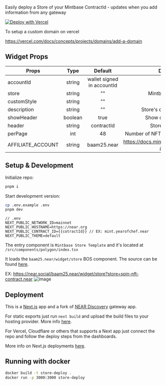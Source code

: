 Easily deploy a Store of your Mintbase ContractId - updates when you add information from any gateway

[![Deploy with Vercel](https://vercel.com/button)](https://vercel.com/new/clone?repository-url=https%3A%2F%2Fgithub.com%2FM-Rb3%2Fstore-deploy&build-command=pnpm%20run%20build&env=NEXT_PUBLIC_NETWORK_ID,NEXT_PUBLIC_HOSTNAME,NEXT_PUBLIC_CONTRACT_ID&envDescription=mainnet-near.org-themecanbeanything&envLink=https%3A%2F%2Fgithub.com%2FM-Rb3%2Fstore-deploy%2Fblob%2Fmain%2F.env.example)

To setup a custom domain on vercel

https://vercel.com/docs/concepts/projects/domains/add-a-domain

## Widget Props

| Props             |  Type   |          Default           |                      Description                      |
| ----------------- | :-----: | :------------------------: | :---------------------------------------------------: |
| accountId         | string  | wallet signed in accountId |                           -                           |
| store             | string  |             ""             |                 Mintbase Contract Id                  |
| customStyle       | string  |             ""             |                           -                           |
| description       | string  |             ""             |              Store's custom description               |
| showHeader        | boolean |            true            |               Show contractId as title                |
| header            | string  |         contractId         |                 Store's custom title                  |
| perPage           |   int   |             48             |         Number of NFTs displayed on each page         |
| AFFILIATE_ACCOUNT | string  |        baam25.near         | https://docs.mintbase.xyz/market/selling-as-affiliate |

## Setup & Development

Initialize repo:

```bash
pnpm i
```

Start development version:

```bash
cp .env.example .env
pnpm dev
```

```
// .env
NEXT_PUBLIC_NETWORK_ID=mainnet
NEXT_PUBLIC_HOSTNAME=https://near.org
NEXT_PUBLIC_CONTRACT_ID={{cotractId}} // EX: mint.yearofchef.near
NEXT_PUBLIC_THEME=default
```

The entry component is `Mintbase Store Template` and it's located at
`/src/components/polygon/index.tsx`

It loads the `baam25.near/widget/store` BOS component. The source can be found [here](https://near.org/baam25.near/widget/store).

EX: https://near.social/baam25.near/widget/store?store=spin-nft-contract.near
![image](https://github.com/M-Rb3/store-deploy/assets/68287884/a9697c5d-cf59-4f28-8b6f-e48d6a21f13c)

## Deployment

This is a [Next.js](https://github.com/vercel/next.js/) app and a fork of [NEAR Discovery](https://github.com/near/near-discovery) gateway app.

For static exports just run `next build` and upload the build files to your hosting provider. More info [here](https://nextjs.org/docs/pages/building-your-application/deploying/static-exports).

For Vercel, Cloudflare or others that supports a Next app just connect the repo and follow the deploy steps from the dashboards.

More info on Next.js deployments [here](https://nextjs.org/docs/pages/building-your-application/deploying/static-exports).

## Running with docker

```bash
docker build -t store-deploy .
docker run -p 3000:3000 store-deploy
```
